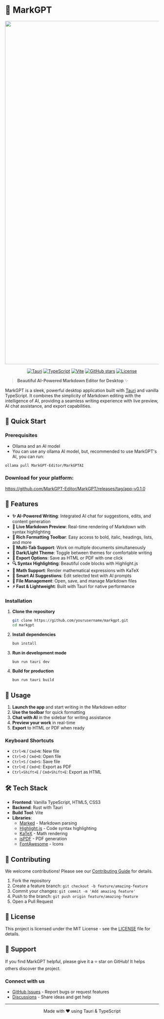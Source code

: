 # 🚀 MarkGPT

<center>


<img width="1822" height="1121" alt="image" src="https://github.com/user-attachments/assets/cae6837a-b10f-4ba5-b946-01f27cabd610" />


[![Tauri](https://img.shields.io/badge/Tauri-2.0.0-24C8DB?style=for-the-badge&logo=tauri)](https://tauri.app/)
[![TypeScript](https://img.shields.io/badge/TypeScript-5.6.2-3178C6?style=for-the-badge&logo=typescript)](https://www.typescriptlang.org/)
[![Vite](https://img.shields.io/badge/Vite-6.0.3-646CFF?style=for-the-badge&logo=vite)](https://vitejs.dev/)
[![GitHub stars](https://img.shields.io/github/stars/MarkGPT-Editor/markgpt?style=for-the-badge&color=yellow)](https://github.com/MarkGPT-Editor/markgpt/stargazers)
[![License](https://img.shields.io/badge/License-MIT-green?style=for-the-badge)](LICENSE)

</center>

> **Beautiful AI-Powered Markdown Editor for Desktop** ✨

MarkGPT is a sleek, powerful desktop application built with [Tauri](https://tauri.app/) and vanilla TypeScript. It combines the simplicity of Markdown editing with the intelligence of AI, providing a seamless writing experience with live preview, AI chat assistance, and export capabilities.

## 🚀 Quick Start

### Prerequisites
- Ollama and an AI model
- You can use any ollama AI model, but, recommended to use MarkGPT's AI, you can run:
```sh
ollama pull MarkGPT-Editor/MarkGPTAI
```

### Download for your platform:

https://github.com/MarkGPT-Editor/MarkGPT/releases/tag/app-v0.1.0


## 🌟 Features

- **✨ AI-Powered Writing**: Integrated AI chat for suggestions, edits, and content generation
- **📝 Live Markdown Preview**: Real-time rendering of Markdown with syntax highlighting
- **🎨 Rich Formatting Toolbar**: Easy access to bold, italic, headings, lists, and more
- **📑 Multi-Tab Support**: Work on multiple documents simultaneously
- **🌙 Dark/Light Theme**: Toggle between themes for comfortable writing
- **📄 Export Options**: Save as HTML or PDF with one click
- **🔍 Syntax Highlighting**: Beautiful code blocks with Highlight.js
- **📐 Math Support**: Render mathematical expressions with KaTeX
- **🎯 Smart AI Suggestions**: Edit selected text with AI prompts
- **💾 File Management**: Open, save, and manage Markdown files
- **⚡ Fast & Lightweight**: Built with Tauri for native performance

### Installation

1. **Clone the repository**
   ```bash
   git clone https://github.com/yourusername/markgpt.git
   cd markgpt
   ```

2. **Install dependencies**
   ```bash
   bun install
   ```

3. **Run in development mode**
   ```bash
   bun run tauri dev
   ```

4. **Build for production**
   ```bash
   bun run tauri build
   ```

## 📖 Usage

1. **Launch the app** and start writing in the Markdown editor
2. **Use the toolbar** for quick formatting
3. **Chat with AI** in the sidebar for writing assistance
4. **Preview your work** in real-time
5. **Export** to HTML or PDF when ready

### Keyboard Shortcuts

- `Ctrl+N` / `Cmd+N`: New file
- `Ctrl+O` / `Cmd+O`: Open file
- `Ctrl+S` / `Cmd+S`: Save file
- `Ctrl+E` / `Cmd+E`: Export as PDF
- `Ctrl+Shift+E` / `Cmd+Shift+E`: Export as HTML

## 🛠️ Tech Stack

- **Frontend**: Vanilla TypeScript, HTML5, CSS3
- **Backend**: Rust with Tauri
- **Build Tool**: Vite
- **Libraries**:
  - [Marked](https://marked.js.org/) - Markdown parsing
  - [Highlight.js](https://highlightjs.org/) - Code syntax highlighting
  - [KaTeX](https://katex.org/) - Math rendering
  - [jsPDF](https://parallax.github.io/jsPDF/) - PDF generation
  - [FontAwesome](https://fontawesome.com/) - Icons

## 🤝 Contributing

We welcome contributions! Please see our [Contributing Guide](CONTRIBUTING.md) for details.

1. Fork the repository
2. Create a feature branch: `git checkout -b feature/amazing-feature`
3. Commit your changes: `git commit -m 'Add amazing feature'`
4. Push to the branch: `git push origin feature/amazing-feature`
5. Open a Pull Request

## 📄 License

This project is licensed under the MIT License - see the [LICENSE](LICENSE) file for details.

## 🙏 Support

If you find MarkGPT helpful, please give it a ⭐️ star on GitHub! It helps others discover the project.

### Connect with us

- [GitHub Issues](https://github.com/yourusername/markgpt/issues) - Report bugs or request features
- [Discussions](https://github.com/yourusername/markgpt/discussions) - Share ideas and get help

---

<p align="center">
  Made with ❤️ using Tauri & TypeScript
</p>
